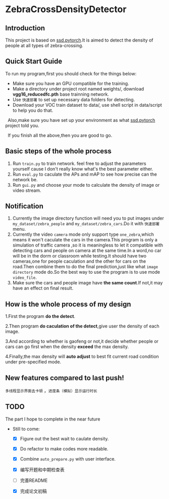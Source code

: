 # ZebraCrossDensityDetector

## Introduction
This project is based on [ssd.pytorch](https://github.com/amdegroot/ssd.pytorch).It is aimed to detect the density of people at all types of zebra-crossing.

## Quick Start Guide
To run my program,first you should check for the things below:
- Make sure you have an GPU compatible for the training.
- Make a directory under project root named weights/, download **vgg16_reducedfc.pth** base trainning network.
- Use `快速部署` to set up necessary data folders for detecting.
- Download your VOC train dataset to data/, use shell script in data/script to help you do that.

&nbsp;
Also,make sure you have set up your environment as what [ssd.pytorch](https://github.com/amdegroot/ssd.pytorch) project told you.

&nbsp;
If you finish all the above,then you are good to go.


## Basic steps of the whole process
1. Run `train.py` to train network. feel free to adjust the parameters yourself cause I don't really know what's the best parameter either.
2. Run `eval.py` to caculate the APs and mAP to see how precise can the network be.
3. Run `gui.py` and choose your mode to calculate the density of image or video stream.

## Notification
1. Currently the image directory function will need you to put images under `my_dataset/zebra_people` and `my_dataset/zebra_cars`.Do it with `快速部署` menu.
2. Currently the video `camera` mode only support type `one_zebra`,which means it won't caculate the cars in the camera.This program is only a simulation of traffic camera ,so it is meaningless to let it compatible with detecting cars and people on camera at the same time.In a word,no car will be in the dorm or classroom while testing.It should have two cameras,one for people caculation and the other for cars on the road.Then combine them to do the final prediction,just like what `image directory` mode do.So the best way to use the program is to use mode `video_file`.
3. Make sure the cars and people image have **the same count**.If not,it may have an effect on final result.

## How is the whole process of my design
1.First the program **do the detect**.
&nbsp;

2.Then program **do caculation of the detect**,give user the density of each image.
&nbsp;

3.And according to whether is gaofeng or not,it decide whether people or cars can go first when the density **exceed** the max density.
&nbsp;

4.Finally,the max density will **auto adjust** to best fit current road condition under pre-specified mode.


## New features compared to last push!
`多线程显示界面去卡顿` ，`进度条（模拟）显示运行时长`

## TODO
The part I hope to complete in the near future
- Still to come:
  * [x] Figure out the best wait to caulate density.
  * [x] Do refactor to make codes more readable.
  * [x] Combine `auto_prepare.py` with user interface.
  * [x] 编写开题和中期检查表
  * [ ] 完善README
  * [x] 完成论文初稿


